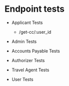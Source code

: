 # Endpoint tests

<!--
When creating a new test, add tested Endpoint
to it respective role bullet point
-->

- Applicant Tests
  + /get-cc/:user_id

- Admin Tests

- Accounts Payable Tests

- Authorizer Tests

- Travel Agent Tests

- User Tests
